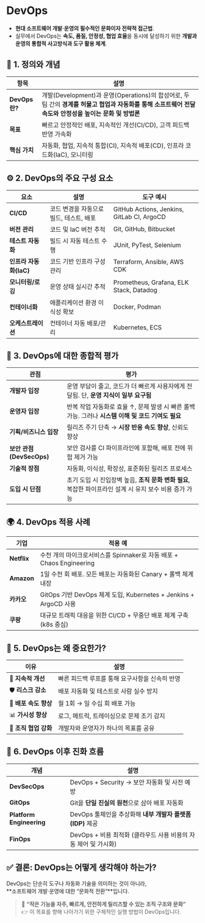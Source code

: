 # DevOps
- **현대 소프트웨어 개발·운영의 필수적인 문화이자 전략적 접근법**.
- 실무에서 DevOps는 **속도, 품질, 안정성, 협업 효율**을 동시에 달성하기 위한 **개발과 운영의 통합적 사고방식과 도구 활용 체계**.
## 🧭 1. 정의와 개념

| 항목           | 설명                                                                                                   |
| ------------ | ---------------------------------------------------------------------------------------------------- |
| **DevOps란?** | 개발(Development)과 운영(Operations)의 합성어로, 두 팀 간의 **경계를 허물고 협업과 자동화를 통해 소프트웨어 전달 속도와 안정성을 높이는 문화 및 방법론** |
| **목표**       | 빠르고 안정적인 배포, 지속적인 개선(CI/CD), 고객 피드백 반영 가속화                                                           |
| **핵심 가치**    | 자동화, 협업, 지속적 통합(CI), 지속적 배포(CD), 인프라 코드화(IaC), 모니터링                                                  |
## ⚙️ 2. DevOps의 주요 구성 요소

| 요소               | 설명                      | 도구 예시                                      |
| ---------------- | ----------------------- | ------------------------------------------ |
| **CI/CD**        | 코드 변경을 자동으로 빌드, 테스트, 배포 | GitHub Actions, Jenkins, GitLab CI, ArgoCD |
| **버전 관리**        | 코드 및 IaC 버전 추적          | Git, GitHub, Bitbucket                     |
| **테스트 자동화**      | 빌드 시 자동 테스트 수행          | JUnit, PyTest, Selenium                    |
| **인프라 자동화(IaC)** | 코드 기반 인프라 구성 관리         | Terraform, Ansible, AWS CDK                |
| **모니터링/로깅**      | 운영 상태 실시간 추적            | Prometheus, Grafana, ELK Stack, Datadog    |
| **컨테이너화**        | 애플리케이션 환경 이식성 확보        | Docker, Podman                             |
| **오케스트레이션**      | 컨테이너 자동 배포/관리           | Kubernetes, ECS                            |
## 💬 3. DevOps에 대한 종합적 평가

| 관점                   | 평가                                                              |
| -------------------- | --------------------------------------------------------------- |
| **개발자 입장**           | 운영 부담이 줄고, 코드가 더 빠르게 사용자에게 전달됨. 단, **운영 지식이 일부 요구됨**            |
| **운영자 입장**           | 반복 작업 자동화로 효율 ↑, 문제 발생 시 빠른 롤백 가능. 그러나 **시스템 이해 및 코드 기여도 필요**   |
| **기획/비즈니스 입장**       | 릴리즈 주기 단축 → **시장 반응 속도 향상**, 신뢰도 향상                             |
| **보안 관점(DevSecOps)** | 보안 검사를 CI 파이프라인에 포함해, 배포 전에 위험 제거 가능                            |
| **기술적 장점**           | 자동화, 이식성, 확장성, 표준화된 릴리즈 프로세스                                    |
| **도입 시 단점**          | 초기 도입 시 진입장벽 높음, **조직 문화 변화 필요**, 복잡한 파이프라인 설계 시 유지 보수 비용 증가 가능 |
## 🌍 4. DevOps 적용 사례

| 기업          | 적용 예                                                     |
| ----------- | -------------------------------------------------------- |
| **Netflix** | 수천 개의 마이크로서비스를 Spinnaker로 자동 배포 + Chaos Engineering      |
| **Amazon**  | 1일 수천 회 배포. 모든 배포는 자동화된 Canary + 롤백 체계 내장                |
| **카카오**     | GitOps 기반 DevOps 체계 도입, Kubernetes + Jenkins + ArgoCD 사용 |
| **쿠팡**      | 대규모 트래픽 대응을 위한 CI/CD + 무중단 배포 체계 구축 (k8s 중심)             |
## 🧠 5. DevOps는 왜 중요한가?

| 이유              | 설명                         |
| --------------- | -------------------------- |
| 🔁 **지속적 개선**   | 빠른 피드백 루프를 통해 요구사항을 신속히 반영 |
| 🛡️ **리스크 감소**  | 배포 자동화 및 테스트로 사람 실수 방지     |
| 🚀 **배포 속도 향상** | 월 1회 → 일 수십 회 배포 가능        |
| 📊 **가시성 향상**   | 로그, 메트릭, 트레이싱으로 문제 조기 감지   |
| 🧩 **조직 협업 강화** | 개발자와 운영자가 하나의 목표를 공유       |
## 🔄 6. DevOps 이후 진화 흐름

| 개념                       | 설명                                        |
| ------------------------ | ----------------------------------------- |
| **DevSecOps**            | DevOps + Security → 보안 자동화 및 사전 예방        |
| **GitOps**               | Git을 **단일 진실의 원천**으로 삼아 배포 자동화            |
| **Platform Engineering** | DevOps 툴체인을 추상화해 **내부 개발자 플랫폼(IDP)** 제공   |
| **FinOps**               | DevOps + 비용 최적화 (클라우드 사용 비용의 자동 제어 및 가시화) |
## ✅ 결론: DevOps는 어떻게 생각해야 하는가?

DevOps는 단순히 도구나 자동화 기술을 의미하는 것이 아니라,  
**소프트웨어 개발·운영에 대한 “문화적 전환”**입니다.

> 📌 **“작은 기능을 자주, 빠르게, 안전하게 릴리즈할 수 있는 조직 구조와 문화”**  
> 👉 이 목표를 향해 나아가기 위한 구체적인 실행 방법이 DevOps입니다.
